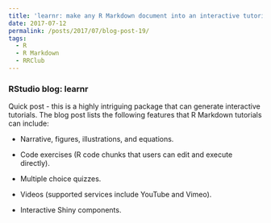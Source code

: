 ```yaml
---
title: 'learnr: make any R Markdown document into an interactive tutorial'
date: 2017-07-12
permalink: /posts/2017/07/blog-post-19/
tags:
  - R
  - R Markdown
  - RRClub
---
```


### RStudio blog: **learnr**

Quick post - this is a highly intriguing package that can generate interactive tutorials. The blog post lists the following features that R Markdown tutorials can include:

* Narrative, figures, illustrations, and equations.

* Code exercises (R code chunks that users can edit and execute directly).

* Multiple choice quizzes.

* Videos (supported services include YouTube and Vimeo).

* Interactive Shiny components.
